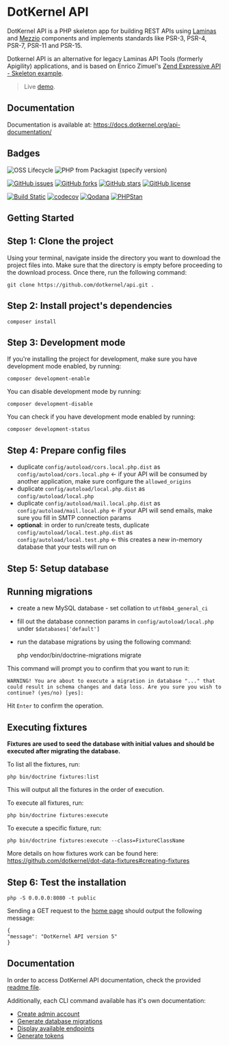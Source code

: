 # DotKernel API

DotKernel API is a PHP skeleton app for building REST APIs using [Laminas](https://github.com/laminas) and [Mezzio](https://github.com/mezzio) components and implements standards like PSR-3, PSR-4, PSR-7, PSR-11 and PSR-15.

Dotkernel API is an alternative for legacy Laminas API Tools (formerly Apigility) applications, and is based on Enrico Zimuel's [Zend Expressive API - Skeleton example](https://github.com/ezimuel/zend-expressive-api).

> Live [demo](https://api.dotkernel.net/).

## Documentation

Documentation is available at: https://docs.dotkernel.org/api-documentation/

## Badges

![OSS Lifecycle](https://img.shields.io/osslifecycle/dotkernel/api)
![PHP from Packagist (specify version)](https://img.shields.io/packagist/php-v/dotkernel/api/5.2.0)

[![GitHub issues](https://img.shields.io/github/issues/dotkernel/api)](https://github.com/dotkernel/api/issues)
[![GitHub forks](https://img.shields.io/github/forks/dotkernel/api)](https://github.com/dotkernel/api/network)
[![GitHub stars](https://img.shields.io/github/stars/dotkernel/api)](https://github.com/dotkernel/api/stargazers)
[![GitHub license](https://img.shields.io/github/license/dotkernel/api)](https://github.com/dotkernel/api/blob/5.0/LICENSE.md)

[![Build Static](https://github.com/dotkernel/api/actions/workflows/continuous-integration.yml/badge.svg?branch=5.0)](https://github.com/dotkernel/api/actions/workflows/continuous-integration.yml)
[![codecov](https://codecov.io/gh/dotkernel/api/graph/badge.svg?token=53FN78G5CK)](https://codecov.io/gh/dotkernel/api)
[![Qodana](https://github.com/dotkernel/api/actions/workflows/qodana_code_quality.yml/badge.svg?branch=5.0)](https://github.com/dotkernel/api/actions/workflows/qodana_code_quality.yml)
[![PHPStan](https://github.com/dotkernel/api/actions/workflows/static-analysis.yml/badge.svg?branch=5.0)](https://github.com/dotkernel/api/actions/workflows/static-analysis.yml)

## Getting Started

## Step 1: Clone the project

Using your terminal, navigate inside the directory you want to download the project files into. Make sure that the directory is empty before proceeding to the download process. Once there, run the following command:

    git clone https://github.com/dotkernel/api.git .

## Step 2: Install project's dependencies

    composer install

## Step 3: Development mode

If you're installing the project for development, make sure you have development mode enabled, by running:

    composer development-enable

You can disable development mode by running:

    composer development-disable

You can check if you have development mode enabled by running:

    composer development-status

## Step 4: Prepare config files

* duplicate `config/autoload/cors.local.php.dist` as `config/autoload/cors.local.php` <- if your API will be consumed by another application, make sure configure the `allowed_origins`
* duplicate `config/autoload/local.php.dist` as `config/autoload/local.php`
* duplicate `config/autoload/mail.local.php.dist` as `config/autoload/mail.local.php` <- if your API will send emails, make sure you fill in SMTP connection params
* **optional**: in order to run/create tests, duplicate `config/autoload/local.test.php.dist` as `config/autoload/local.test.php` <- this creates a new in-memory database that your tests will run on

## Step 5: Setup database

## Running migrations

* create a new MySQL database - set collation to `utf8mb4_general_ci`
* fill out the database connection params in `config/autoload/local.php` under `$databases['default']`
* run the database migrations by using the following command:

    php vendor/bin/doctrine-migrations migrate

This command will prompt you to confirm that you want to run it:

    WARNING! You are about to execute a migration in database "..." that could result in schema changes and data loss. Are you sure you wish to continue? (yes/no) [yes]:

Hit `Enter` to confirm the operation.

## Executing fixtures

**Fixtures are used to seed the database with initial values and should be executed after migrating the database.**

To list all the fixtures, run:

    php bin/doctrine fixtures:list

This will output all the fixtures in the order of execution.

To execute all fixtures, run:

    php bin/doctrine fixtures:execute

To execute a specific fixture, run:

    php bin/doctrine fixtures:execute --class=FixtureClassName

More details on how fixtures work can be found here: https://github.com/dotkernel/dot-data-fixtures#creating-fixtures

## Step 6: Test the installation

    php -S 0.0.0.0:8080 -t public

Sending a GET request to the [home page](http://0.0.0.0:8080/) should output the following message:

    {
    "message": "DotKernel API version 5"
    }

## Documentation

In order to access DotKernel API documentation, check the provided [readme file](documentation/README.md).

Additionally, each CLI command available has it's own documentation:

* [Create admin account](documentation/command/admin-create.md)
* [Generate database migrations](documentation/command/migrations-diff.md)
* [Display available endpoints](documentation/command/route-list.md)
* [Generate tokens](documentation/command/token-generate.md)
